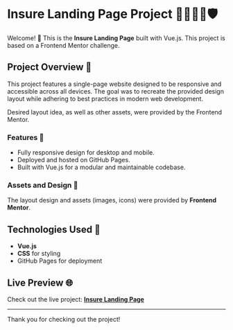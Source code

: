 # Insure Landing Page Project 👨‍👩‍👧‍👦🛡️

Welcome! 👋 This is the **Insure Landing Page** built with Vue.js. This project is based on a Frontend Mentor challenge.

## Project Overview 📜

This project features a single-page website designed to be responsive and accessible across all devices. The goal was to recreate the provided design layout while adhering to best practices in modern web development.

Desired layout idea, as well as other assets, were provided by the Frontend Mentor.

### Features 🌟

- Fully responsive design for desktop and mobile.
- Deployed and hosted on GitHub Pages.
- Built with Vue.js for a modular and maintainable codebase.

### Assets and Design 🎨

The layout design and assets (images, icons) were provided by **Frontend Mentor**.

## Technologies Used 🚀

- **Vue.js**
- **CSS** for styling
- GitHub Pages for deployment

## Live Preview 🌐

Check out the live project: [**Insure Landing Page**](https://weroni-k.github.io/insure-landing-page/)

---

Thank you for checking out the project!
